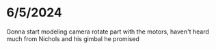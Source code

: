 # 6/5/2024
Gonna start modeling camera rotate part with the motors, haven't heard much from Nichols and his gimbal he promised